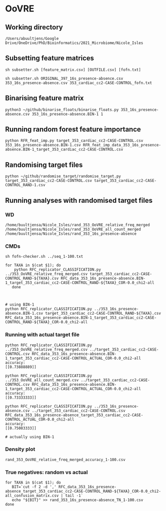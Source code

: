 # OoVRE

## Working directory
    /Users/abuultjens/Google Drive/OneDrive/PhD/Bioinformatics/2021_Microbiome/Nicole_Isles

## Subsetting feature matrices

    sh subsetter.sh [feature_matrix.csv] [OUTFILE.csv] [fofn.txt]
    
    sh subsetter.sh ORIGINAL_397_16s_presence-absence.csv 353_16s_presence-absence.csv 353_cardiac_cc2-CASE-CONTROL_fofn.txt
    
## Binarising feature matrix
    
    python3 ~/github/binarise_floats/binarise_floats.py 353_16s_presence-absence.csv 353_16s_presence-absence.BIN-1 1
    
## Running random forest feature importance    
    
    python RFR_feat_imp.py target_353_cardiac_cc2-CASE-CONTROL.csv 353_16s_presence-absence.BIN-1.csv RFR_feat_imp_data_353_16s_presence-absence.BIN-1_target_353_cardiac_cc2-CASE-CONTROL.csv
    
## Randomising target files

    python ~/github/randomise_target/randomise_target.py target_353_cardiac_cc2-CASE-CONTROL.csv target_353_cardiac_cc2-CASE-CONTROL_RAND-1.csv
    
    
## Running analyses with randomised target files

### WD
    /home/buultjensa/Nicole_Isles/rand_353_OoVRE_relative_freq_merged
    /home/buultjensa/Nicole_Isles/rand_353_OoVRE_all_count_merged
    /home/buultjensa/Nicole_Isles/rand_353_16s_presence-absence
    
### CMDs
    sh fofn-checker.sh ../seq_1-100.txt 
    
    for TAXA in $(cat $1); do
        python RFC_replicator_CLASSIFICATION.py ../353_OoVRE_relative_freq_merged.csv target_353_cardiac_cc2-CASE-CONTROL_RAND-${TAXA}.csv RFC_data_353_16s_presence-absence.BIN-1_target_353_cardiac_cc2-CASE-CONTROL_RAND-${TAXA}_COR-0.0_chi2-all
       done
       
       
       
    # using BIN-1
    python RFC_replicator_CLASSIFICATION.py ../353_16s_presence-absence.BIN-1.csv target_353_cardiac_cc2-CASE-CONTROL_RAND-${TAXA}.csv RFC_data_353_16s_presence-absence.BIN-1_target_353_cardiac_cc2-CASE-CONTROL_RAND-${TAXA}_COR-0.0_chi2-all
       
### Running with actual target file

    python RFC_replicator_CLASSIFICATION.py ../353_OoVRE_relative_freq_merged.csv ../target_353_cardiac_cc2-CASE-CONTROL.csv RFC_data_353_16s_presence-absence.BIN-1_target_353_cardiac_cc2-CASE-CONTROL_ACTUAL_COR-0.0_chi2-all
    accuracy:
    [[0.73888889]]
    
    python RFC_replicator_CLASSIFICATION.py ../353_OoVRE_all_count_merged.csv ../target_353_cardiac_cc2-CASE-CONTROL.csv RFC_data_353_16s_presence-absence.BIN-1_target_353_cardiac_cc2-CASE-CONTROL_ACTUAL_COR-0.0_chi2-all
    accuracy:
    [[0.73333333]]
    
    python RFC_replicator_CLASSIFICATION.py ../353_16s_presence-absence.csv ../target_353_cardiac_cc2-CASE-CONTROL.csv RFC_data_353_16s_presence-absence_target_353_cardiac_cc2-CASE-CONTROL_ACTUAL_COR-0.0_chi2-all
    accuracy:
    [[0.75083333]]   
    
    # actually using BIN-1    
    
    
### Density plot

    rand_353_OoVRE_relative_freq_merged_accuracy_1-100.csv
    
    
### True negatives: random vs actual    
    for TAXA in $(cat $1); do
       BIT=`cut -f 2 -d ',' RFC_data_353_16s_presence-absence_target_353_cardiac_cc2-CASE-CONTROL_RAND-${TAXA}_COR-0.0_chi2-all_confusion_matrix.csv | tail -1`
       echo "${BIT}" >> rand_353_16s_presence-absence_TN_1-100.csv
    done    
      
    
    
    
    


















